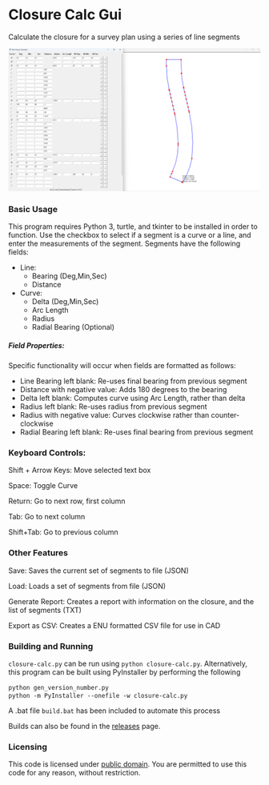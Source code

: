 # Closure Calc Gui
Calculate the closure for a survey plan using a series of line segments

![Closure Calc GUI Screenshot, with grid of inputs on the left and visual diagram on the right](https://github.com/gsuofc/closure-calc-gui/blob/main/screenshot.png?raw=true)

### Basic Usage
This program requires Python 3, turtle, and tkinter to be installed in order to function. Use the checkbox to select if a segment is a curve or a line, and enter the measurements of the segment. Segments have the following fields:
- Line:
  - Bearing (Deg,Min,Sec)
  - Distance
- Curve:
  - Delta (Deg,Min,Sec)
  - Arc Length
  - Radius
  - Radial Bearing (Optional)
 
##### Field Properties:
Specific functionality will occur when fields are formatted as follows:
- Line Bearing left blank: Re-uses final bearing from previous segment
- Distance with negative value: Adds 180 degrees to the bearing
- Delta left blank: Computes curve using Arc Length, rather than delta
- Radius left blank: Re-uses radius from previous segment
- Radius with negative value: Curves clockwise rather than counter-clockwise
- Radial Bearing left blank: Re-uses final bearing from previous segment
 
### Keyboard Controls:
Shift + Arrow Keys: Move selected text box

Space: Toggle Curve

Return: Go to next row, first column

Tab: Go to next column

Shift+Tab: Go to previous column

### Other Features
Save: Saves the current set of segments to file (JSON)

Load: Loads a set of segments from file (JSON)

Generate Report: Creates a report with information on the closure, and the list of segments (TXT)

Export as CSV: Creates a ENU formatted CSV file for use in CAD

### Building and Running
`closure-calc.py` can be run using `python closure-calc.py`. Alternatively, this program can be built using PyInstaller by performing the following

```
python gen_version_number.py
python -m PyInstaller --onefile -w closure-calc.py
```

A .bat file `build.bat` has been included to automate this process

Builds can also be found in the [releases](https://github.com/gsuofc/closure-calc-gui/releases) page.

### Licensing
This code is licensed under [public domain](https://github.com/gsuofc/closure-calc-gui?tab=CC0-1.0-1-ov-file). You are permitted to use this code for any reason, without restriction. 
